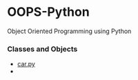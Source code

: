 # OOPS-Python
Object Oriented Programming using Python

### Classes and Objects
- [car.py](car.py)
- 